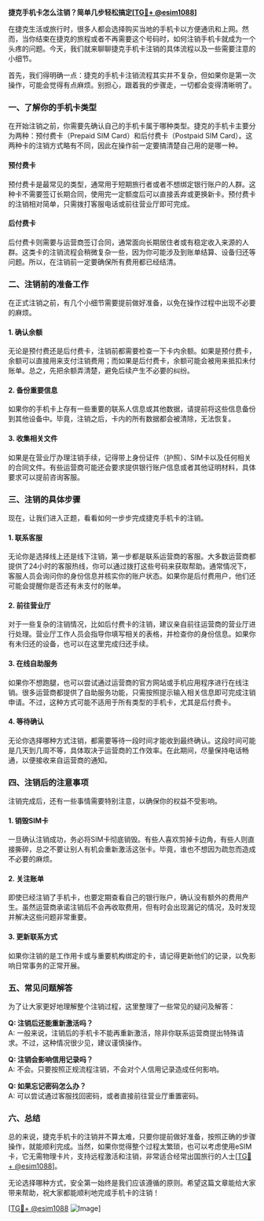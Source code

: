 **捷克手机卡怎么注销？简单几步轻松搞定[[TG💪+ @esim1088](https://t.me/s/esim1088)]**

在捷克生活或旅行时，很多人都会选择购买当地的手机卡以方便通讯和上网。然而，当你结束在捷克的旅程或者不再需要这个号码时，如何注销手机卡就成为一个头疼的问题。今天，我们就来聊聊捷克手机卡注销的具体流程以及一些需要注意的小细节。

首先，我们得明确一点：捷克的手机卡注销流程其实并不复杂，但如果你是第一次操作，可能会觉得有点麻烦。别担心，跟着我的步骤走，一切都会变得清晰明了。

### 一、了解你的手机卡类型

在开始注销之前，你需要先确认自己的手机卡属于哪种类型。捷克的手机卡主要分为两种：预付费卡（Prepaid SIM Card）和后付费卡（Postpaid SIM Card）。这两种卡的注销方式略有不同，因此在操作前一定要搞清楚自己用的是哪一种。

#### 预付费卡
预付费卡是最常见的类型，通常用于短期旅行者或者不想绑定银行账户的人群。这种卡不需要签订长期合同，使用完一定额度后可以直接丢弃或更换新卡。预付费卡的注销相对简单，只需拨打客服电话或前往营业厅即可完成。

#### 后付费卡
后付费卡则需要与运营商签订合同，通常面向长期居住者或有稳定收入来源的人群。这类卡的注销流程会稍微复杂一些，因为你可能涉及到账单结算、设备归还等问题。所以，在注销前一定要确保所有费用都已经结清。

### 二、注销前的准备工作

在正式注销之前，有几个小细节需要提前做好准备，以免在操作过程中出现不必要的麻烦。

#### 1. 确认余额
无论是预付费还是后付费卡，注销前都需要检查一下卡内余额。如果是预付费卡，余额可以直接用来支付注销费用；而如果是后付费卡，余额可能会被用来抵扣未付账单。总之，先把余额弄清楚，避免后续产生不必要的纠纷。

#### 2. 备份重要信息
如果你的手机卡上存有一些重要的联系人信息或其他数据，请提前将这些信息备份到其他设备中。毕竟，注销之后，卡内的所有数据都会被清除，无法恢复。

#### 3. 收集相关文件
如果是在营业厅办理注销手续，记得带上身份证件（护照）、SIM卡以及任何相关的合同文件。有些运营商可能还会要求提供银行账户信息或者其他证明材料，具体要求可以提前咨询客服。

### 三、注销的具体步骤

现在，让我们进入正题，看看如何一步步完成捷克手机卡的注销。

#### 1. 联系客服
无论你是选择线上还是线下注销，第一步都是联系运营商的客服。大多数运营商都提供了24小时的客服热线，你可以通过拨打这些号码来获取帮助。通常情况下，客服人员会询问你的身份信息并核实你的账户状态。如果你是后付费用户，他们还可能会提醒你是否还有未支付的账单。

#### 2. 前往营业厅
对于一些复杂的注销情况，比如后付费卡的注销，建议亲自前往运营商的营业厅进行处理。营业厅工作人员会指导你填写相关的表格，并检查你的身份信息。如果你有未归还的设备，也可以在这里完成归还手续。

#### 3. 在线自助服务
如果你不想跑腿，也可以尝试通过运营商的官方网站或手机应用程序进行在线注销。很多运营商都提供了自助服务功能，只需按照提示输入相关信息即可完成注销申请。不过，这种方式可能不适用于所有类型的手机卡，尤其是后付费卡。

#### 4. 等待确认
无论你选择哪种方式注销，都需要等待一段时间才能收到最终确认。这段时间可能是几天到几周不等，具体取决于运营商的工作效率。在此期间，尽量保持电话畅通，以便接收来自运营商的通知。

### 四、注销后的注意事项

注销完成后，还有一些事情需要特别注意，以确保你的权益不受影响。

#### 1. 销毁SIM卡
一旦确认注销成功，务必将SIM卡彻底销毁。有些人喜欢剪掉卡边角，有些人则直接撕碎，总之不要让别人有机会重新激活这张卡。毕竟，谁也不想因为疏忽而造成不必要的麻烦。

#### 2. 关注账单
即使已经注销了手机卡，也要定期查看自己的银行账户，确认没有额外的费用产生。虽然运营商承诺注销后不会再收取费用，但有时会出现漏记的情况，及时发现并解决这些问题非常重要。

#### 3. 更新联系方式
如果你注销的是工作用卡或与重要机构绑定的卡，请记得更新他们的记录，以免影响日常事务的正常开展。

### 五、常见问题解答

为了让大家更好地理解整个注销过程，这里整理了一些常见的疑问及解答：

**Q: 注销后还能重新激活吗？**  
A: 一般来说，注销后的手机卡不能再重新激活，除非你联系运营商提出特殊请求。不过，这种情况很少见，建议谨慎操作。

**Q: 注销会影响信用记录吗？**  
A: 不会。只要按照正规流程注销，不会对个人信用记录造成任何影响。

**Q: 如果忘记密码怎么办？**  
A: 可以尝试通过客服找回密码，或者直接前往营业厅重置密码。

### 六、总结

总的来说，捷克手机卡的注销并不算太难，只要你提前做好准备，按照正确的步骤操作，就能顺利完成。当然，如果你觉得整个过程太繁琐，也可以考虑使用eSIM卡，它无需物理卡片，支持远程激活和注销，非常适合经常出国旅行的人士[[TG💪+ @esim1088](https://t.me/s/esim1088)]。

无论选择哪种方式，安全第一始终是我们应该遵循的原则。希望这篇文章能给大家带来帮助，祝大家都能顺利地完成手机卡的注销！

[[TG💪+ @esim1088](https://t.me/s/esim1088) ![Image](https://i.postimg.cc/4NQfJmqS/Snipaste-2025-05-13-00-14-12.png)]
